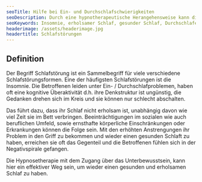 ```yaml
---
seoTitle: Hilfe bei Ein- und Durchschlafschwierigkeiten
seoDescription: Durch eine hypnotherapeutische Herangehensweise kann die Schlafqualität verbessert werden
seoKeywords: Insomnie, erholsamer Schlaf, gesunder Schlaf, Durchschlafen, Durchschlafprobleme, Einschlafprobleme, Wachliegen, Gedankenkarussel, erholsame Nacht, Einschlaflatenz, Wachliegen
headerimage: /assets/headerimage.jpg
headertitle: Schlafstörungen
---
```


## Definition

Der Begriff Schlafstörung ist ein Sammelbegriff für viele verschiedene Schlafstörungsformen. Eine der häufigsten Schlafstörungen ist die Insomnie. Die Betroffenen leiden unter Ein- / Durchschlafproblemen, haben oft eine kognitive Überaktivität d.h. ihre Denkstruktur ist ungünstig, die Gedanken drehen sich im Kreis und sie können nur schlecht abschalten.

Das führt dazu, dass ihr Schlaf nicht erholsam ist, unabhängig davon wie viel Zeit sie im Bett verbringen. Beeinträchtigungen im sozialen wie auch beruflichen Umfeld, sowie ernsthafte körperliche Einschränkungen oder Erkrankungen können die Folge sein.
Mit den erhöhten Anstrengungen ihr Problem in den Griff zu bekommen und wieder einen gesunden Schlaft zu haben, erreichen sie oft das Gegenteil und die Betroffenen fühlen sich in der Negativspirale gefangen.

Die Hypnosetherapie mit dem Zugang über das Unterbewusstsein, kann hier ein effektiver Weg sein, um wieder einen gesunden und erholsamen Schlaf zu haben.
